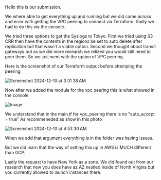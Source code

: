 Hello this is our submission.

We where able to get everything up and running but we did come across and error with getting the VPC peering to connect via Terraform. Sadly we had to do this via the console.

We tried three options to get the Syslogs to Tokyo. First we tried using S3 CRR then have the contents in the regions be set to auto delete after replication but that wasn't a viable option.
Second we thought about transit gateways but as we did more research we relized you would still need to peer them. So we just went with the option of VPC peering.


Here is the screenshot of our Terraform output before attemping the peering

![Screenshot 2024-12-10 at 3 01 38 AM](https://github.com/user-attachments/assets/0a09c4e2-b819-4f50-ac26-fc45c9c72472)

Now after we added the module for the vpc peering this is what showed in the console

![Image](https://github.com/user-attachments/assets/be8891c8-6d9a-4ab9-b546-90f720ec3d5d)


We understand that in the main.tf for vpc_peering there is no "auto_accept = true" As recommeneded as show in this photo

![Screenshot 2024-12-10 at 4 53 30 AM](https://github.com/user-attachments/assets/d7d53e8d-a654-498e-bdf6-35eb22e11f2c)

When we add that argument everything is in the folder was having issues.


But we did learn that the way of setting this up in AWS is MUCH different than GCP.

Lastly the request to have New York as a zone. We did found out from our research that new you does have az AZ nestled inside of North Virgina but you currently allowed to launch instances there.
